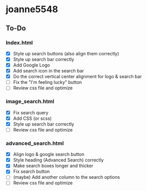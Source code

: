 # joanne5548

## To-Do
### Index.html
- [x] Style up search buttons (also align them correctly)
- [x] Style up search bar correctly
- [x] Add Google Logo
- [x] Add search icon in the search bar
- [x] Do the correct vertical center alignment for logo & search bar
- [ ] Fix the "I'm feeling lucky" button
- [ ] Review css file and optimize

### image_search.html
- [x] Fix search query
- [x] Add CSS (or scss)
- [x] Style up search bar correctly
- [ ] Review css file and optimize

### advanced_search.html
- [x] Align logo & google search button
- [x] Style heading (Advanced Search) correctly
- [x] Make search boxes longer and thicker
- [x] Fix search button
- [ ] (maybe) Add another column to the search options
- [ ] Review css file and optimize
